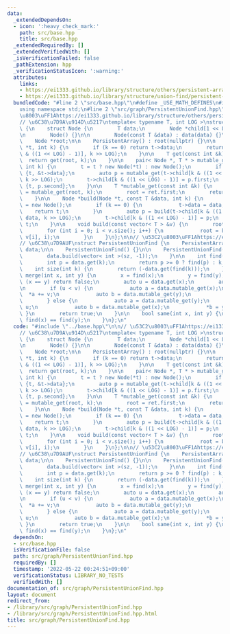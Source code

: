 ```yaml
---
data:
  _extendedDependsOn:
  - icon: ':heavy_check_mark:'
    path: src/base.hpp
    title: src/base.hpp
  _extendedRequiredBy: []
  _extendedVerifiedWith: []
  _isVerificationFailed: false
  _pathExtension: hpp
  _verificationStatusIcon: ':warning:'
  attributes:
    links:
    - https://ei1333.github.io/library/structure/others/persistent-array.cpp
    - https://ei1333.github.io/library/structure/union-find/persistent-union-find.cpp
  bundledCode: "#line 2 \"src/base.hpp\"\n#define _USE_MATH_DEFINES\n#include <bits/stdc++.h>\n\
    using namespace std;\n#line 2 \"src/graph/PersistentUnionFind.hpp\"\n\n// \u53C2\
    \u8003\uFF1Ahttps://ei1333.github.io/library/structure/others/persistent-array.cpp\n\
    // \u6C38\u7D9A\u914D\u5217\ntemplate< typename T, int LOG >\nstruct PersistentArray\
    \ {\n    struct Node {\n        T data;\n        Node *child[1 << LOG] = {};\n\
    \n        Node() {}\n\n        Node(const T &data) : data(data) {}\n    };\n\n\
    \    Node *root;\n\n    PersistentArray() : root(nullptr) {}\n\n    T get(Node\
    \ *t, int k) {\n        if (k == 0) return t->data;\n        return get(t->child[k\
    \ & ((1 << LOG) - 1)], k >> LOG);\n    }\n\n    T get(const int &k) {\n      \
    \  return get(root, k);\n    }\n\n    pair< Node *, T * > mutable_get(Node *t,\
    \ int k) {\n        t = t ? new Node(*t) : new Node();\n        if (k == 0) return\
    \ {t, &t->data};\n        auto p = mutable_get(t->child[k & ((1 << LOG) - 1)],\
    \ k >> LOG);\n        t->child[k & ((1 << LOG) - 1)] = p.first;\n        return\
    \ {t, p.second};\n    }\n\n    T *mutable_get(const int &k) {\n        auto ret\
    \ = mutable_get(root, k);\n        root = ret.first;\n        return ret.second;\n\
    \    }\n\n    Node *build(Node *t, const T &data, int k) {\n        if (!t) t\
    \ = new Node();\n        if (k == 0) {\n            t->data = data;\n        \
    \    return t;\n        }\n        auto p = build(t->child[k & ((1 << LOG) - 1)],\
    \ data, k >> LOG);\n        t->child[k & ((1 << LOG) - 1)] = p;\n        return\
    \ t;\n    }\n\n    void build(const vector< T > &v) {\n        root = nullptr;\n\
    \        for (int i = 0; i < v.size(); i++) {\n            root = build(root,\
    \ v[i], i);\n        }\n    }\n};\n\n// \u53C2\u8003\uFF1Ahttps://ei1333.github.io/library/structure/union-find/persistent-union-find.cpp\n\
    // \u6C38\u7D9AUF\nstruct PersistentUnionFind {\n    PersistentArray< int, 3 >\
    \ data;\n\n    PersistentUnionFind() {}\n\n    PersistentUnionFind(int sz) {\n\
    \        data.build(vector< int >(sz, -1));\n    }\n\n    int find(int k) {\n\
    \        int p = data.get(k);\n        return p >= 0 ? find(p) : k;\n    }\n\n\
    \    int size(int k) {\n        return (-data.get(find(k)));\n    }\n\n    bool\
    \ merge(int x, int y) {\n        x = find(x);\n        y = find(y);\n        if\
    \ (x == y) return false;\n        auto u = data.get(x);\n        auto v = data.get(y);\n\
    \n        if (u < v) {\n            auto a = data.mutable_get(x);\n          \
    \  *a += v;\n            auto b = data.mutable_get(y);\n            *b = x;\n\
    \        } else {\n            auto a = data.mutable_get(y);\n            *a +=\
    \ u;\n            auto b = data.mutable_get(x);\n            *b = y;\n       \
    \ }\n        return true;\n    }\n\n    bool same(int x, int y) {\n        return\
    \ find(x) == find(y);\n    }\n};\n"
  code: "#include \"../base.hpp\"\n\n// \u53C2\u8003\uFF1Ahttps://ei1333.github.io/library/structure/others/persistent-array.cpp\n\
    // \u6C38\u7D9A\u914D\u5217\ntemplate< typename T, int LOG >\nstruct PersistentArray\
    \ {\n    struct Node {\n        T data;\n        Node *child[1 << LOG] = {};\n\
    \n        Node() {}\n\n        Node(const T &data) : data(data) {}\n    };\n\n\
    \    Node *root;\n\n    PersistentArray() : root(nullptr) {}\n\n    T get(Node\
    \ *t, int k) {\n        if (k == 0) return t->data;\n        return get(t->child[k\
    \ & ((1 << LOG) - 1)], k >> LOG);\n    }\n\n    T get(const int &k) {\n      \
    \  return get(root, k);\n    }\n\n    pair< Node *, T * > mutable_get(Node *t,\
    \ int k) {\n        t = t ? new Node(*t) : new Node();\n        if (k == 0) return\
    \ {t, &t->data};\n        auto p = mutable_get(t->child[k & ((1 << LOG) - 1)],\
    \ k >> LOG);\n        t->child[k & ((1 << LOG) - 1)] = p.first;\n        return\
    \ {t, p.second};\n    }\n\n    T *mutable_get(const int &k) {\n        auto ret\
    \ = mutable_get(root, k);\n        root = ret.first;\n        return ret.second;\n\
    \    }\n\n    Node *build(Node *t, const T &data, int k) {\n        if (!t) t\
    \ = new Node();\n        if (k == 0) {\n            t->data = data;\n        \
    \    return t;\n        }\n        auto p = build(t->child[k & ((1 << LOG) - 1)],\
    \ data, k >> LOG);\n        t->child[k & ((1 << LOG) - 1)] = p;\n        return\
    \ t;\n    }\n\n    void build(const vector< T > &v) {\n        root = nullptr;\n\
    \        for (int i = 0; i < v.size(); i++) {\n            root = build(root,\
    \ v[i], i);\n        }\n    }\n};\n\n// \u53C2\u8003\uFF1Ahttps://ei1333.github.io/library/structure/union-find/persistent-union-find.cpp\n\
    // \u6C38\u7D9AUF\nstruct PersistentUnionFind {\n    PersistentArray< int, 3 >\
    \ data;\n\n    PersistentUnionFind() {}\n\n    PersistentUnionFind(int sz) {\n\
    \        data.build(vector< int >(sz, -1));\n    }\n\n    int find(int k) {\n\
    \        int p = data.get(k);\n        return p >= 0 ? find(p) : k;\n    }\n\n\
    \    int size(int k) {\n        return (-data.get(find(k)));\n    }\n\n    bool\
    \ merge(int x, int y) {\n        x = find(x);\n        y = find(y);\n        if\
    \ (x == y) return false;\n        auto u = data.get(x);\n        auto v = data.get(y);\n\
    \n        if (u < v) {\n            auto a = data.mutable_get(x);\n          \
    \  *a += v;\n            auto b = data.mutable_get(y);\n            *b = x;\n\
    \        } else {\n            auto a = data.mutable_get(y);\n            *a +=\
    \ u;\n            auto b = data.mutable_get(x);\n            *b = y;\n       \
    \ }\n        return true;\n    }\n\n    bool same(int x, int y) {\n        return\
    \ find(x) == find(y);\n    }\n};\n"
  dependsOn:
  - src/base.hpp
  isVerificationFile: false
  path: src/graph/PersistentUnionFind.hpp
  requiredBy: []
  timestamp: '2022-05-22 00:24:51+09:00'
  verificationStatus: LIBRARY_NO_TESTS
  verifiedWith: []
documentation_of: src/graph/PersistentUnionFind.hpp
layout: document
redirect_from:
- /library/src/graph/PersistentUnionFind.hpp
- /library/src/graph/PersistentUnionFind.hpp.html
title: src/graph/PersistentUnionFind.hpp
---
```

